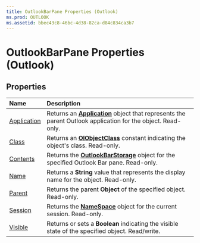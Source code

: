 ```yaml
---
title: OutlookBarPane Properties (Outlook)
ms.prod: OUTLOOK
ms.assetid: bbec43c8-46bc-4d38-82ca-d84c834ca3b7
---
```



# OutlookBarPane Properties (Outlook)

## Properties



|**Name**|**Description**|
|:-----|:-----|
|[Application](outlookbarpane-application-property-outlook.md)|Returns an  **[Application](application-object-outlook.md)** object that represents the parent Outlook application for the object. Read-only.|
|[Class](outlookbarpane-class-property-outlook.md)|Returns an  **[OlObjectClass](olobjectclass-enumeration-outlook.md)** constant indicating the object's class. Read-only.|
|[Contents](outlookbarpane-contents-property-outlook.md)|Returns the  **[OutlookBarStorage](outlookbarstorage-object-outlook.md)** object for the specified Outlook Bar pane. Read-only.|
|[Name](outlookbarpane-name-property-outlook.md)|Returns a  **String** value that represents the display name for the object. Read-only.|
|[Parent](outlookbarpane-parent-property-outlook.md)|Returns the parent  **Object** of the specified object. Read-only.|
|[Session](outlookbarpane-session-property-outlook.md)|Returns the  **[NameSpace](namespace-object-outlook.md)** object for the current session. Read-only.|
|[Visible](outlookbarpane-visible-property-outlook.md)|Returns or sets a  **Boolean** indicating the visible state of the specified object. Read/write.|

